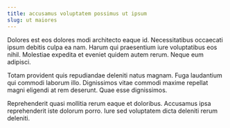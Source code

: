 ```yaml
---
title: accusamus voluptatem possimus ut ipsum
slug: ut maiores
---
```


Dolores est eos dolores modi architecto eaque id. Necessitatibus occaecati ipsum debitis culpa ea nam. Harum qui praesentium iure voluptatibus eos nihil. Molestiae expedita et eveniet quidem autem rerum. Neque eum adipisci.

Totam provident quis repudiandae deleniti natus magnam. Fuga laudantium qui commodi laborum illo. Dignissimos vitae commodi maxime repellat magni eligendi at rem deserunt. Quae esse dignissimos.

Reprehenderit quasi mollitia rerum eaque et doloribus. Accusamus ipsa reprehenderit iste dolorum porro. Iure sed voluptatem dicta deleniti rerum deleniti.
